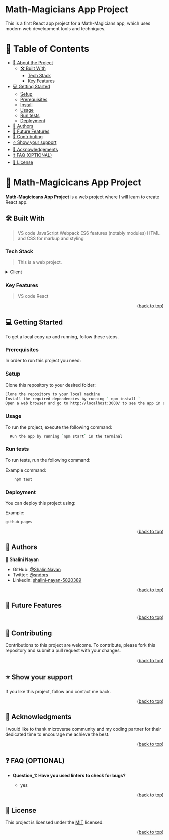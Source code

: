 # Math-Magicians App Project

This is a first React app project for a Math-Magicians app, which uses modern web development tools and techniques.

<a name="readme-top"></a>

<!--

REQUIRED SECTIONS:
- Table of Contents
- About the Project
  - Built With
  - Live Demo
- Getting Started
- Authors
- Future Features
- Contributing
- Show your support
- Acknowledgements
- License

OPTIONAL SECTIONS:
- FAQ

After you're finished please remove all the comments and instructions!
-->

<div align="center">
  <!-- You are encouraged to replace this logo with your own! Otherwise you can also remove it. -->

</div>

<!-- TABLE OF CONTENTS -->

# 📗 Table of Contents

- [📖 About the Project](#about-project)
  - [🛠 Built With](#built-with)
    - [Tech Stack](#tech-stack)
    - [Key Features](#key-features)
    <!-- - [🚀 Live Demo](#live-demo) -->
- [💻 Getting Started](#getting-started)
  - [Setup](#setup)
  - [Prerequisites](#prerequisites)
  - [Install](#install)
  - [Usage](#usage)
  - [Run tests](#run-tests)
  - [Deployment](#triangular_flag_on_post-deployment)
- [👥 Authors](#authors)
- [🔭 Future Features](#future-features)
- [🤝 Contributing](#contributing)
- [⭐️ Show your support](#support)
- [🙏 Acknowledgements](#acknowledgements)
- [❓ FAQ (OPTIONAL)](#faq)
- [📝 License](#license)

<!-- PROJECT DESCRIPTION -->

# 📖 Math-Magicicans App Project<a name="Math-Magicicans App Project"></a>

>

**Math-Magicicans App Project** is a web project where I will learn to create React app.

## 🛠 Built With <a name="built-with"></a>

> VS code
> JavaScript
> Webpack
> ES6 features (notably modules)
> HTML and CSS for markup and styling

### Tech Stack <a name="tech-stack"></a>

> This is a web project.

<details>
  <summary>Client</summary>
  <ul>
    <li><a href="https://javascript.info/">index.js</a>Javascript</li>
  </ul>

  <ul>
    <li><a href="https://css.org/">style.html</a>CSS</li>
  </ul>
</details>

<!-- Features -->

### Key Features <a name="key-features"></a>

> VS code
> React

<!-- LIVE DEMO -->

<!-- ## 🚀 Live Demo <a name="live-demo"></a> -->

<!-- [Live Demo Link]() -->

<p align="right">(<a href="#readme-top">back to top</a>)</p>

<!-- GETTING STARTED -->

## 💻 Getting Started <a name="getting-started"></a>

To get a local copy up and running, follow these steps.

### Prerequisites

In order to run this project you need:

### Setup

Clone this repository to your desired folder:

```sh
Clone the repository to your local machine
Install the required dependencies by running ` npm install `
Open a web browser and go to http://localhost:3000/ to see the app in action
```

### Usage

To run the project, execute the following command:

```sh
  Run the app by running `npm start` in the terminal
```

### Run tests

To run tests, run the following command:

Example command:

```sh
    npm test
```

### Deployment

You can deploy this project using:

Example:

```sh
github pages
```

<p align="right">(<a href="#readme-top">back to top</a>)</p>

<!-- AUTHORS -->

## 👥 Authors <a name="authors"></a>

👤 **Shalini Nayan**

- GitHub: [@ShaliniNayan](https://github.com/ShaliniNayan)
- Twitter: [@sndprs](https://twitter.com/sndprs)
- LinkedIn: [shalini-nayan-5820389](https://linkedin.com/in/shalini-nayan-5820389)

<p align="right">(<a href="#readme-top">back to top</a>)</p>

<!-- FUTURE FEATURES -->

## 🔭 Future Features <a name="future-features"></a>

<!-- > Future enhancements to this app could include: -->

<p align="right">(<a href="#readme-top">back to top</a>)</p>

<!-- CONTRIBUTING -->

## 🤝 Contributing <a name="contributing"></a>

Contributions to this project are welcome. To contribute, please fork this repository and submit a pull request with your changes.

<p align="right">(<a href="#readme-top">back to top</a>)</p>

<!-- SUPPORT -->

## ⭐️ Show your support <a name="support"></a>

If you like this project, follow and contact me back.

<p align="right">(<a href="#readme-top">back to top</a>)</p>

<!-- ACKNOWLEDGEMENTS -->

## 🙏 Acknowledgments <a name="acknowledgements"></a>

I would like to thank microverse community and my coding partner for their dedicated time to encourage me achieve the best.

<p align="right">(<a href="#readme-top">back to top</a>)</p>

<!-- FAQ (optional) -->

## ❓ FAQ (OPTIONAL) <a name="faq"></a>

- **Question_1: Have you used linters to check for bugs?**

  - yes

<p align="right">(<a href="#readme-top">back to top</a>)</p>

<!-- LICENSE -->

## 📝 License <a name="license"></a>

This project is licensed under the [MIT](./LICENSE) licensed.

<p align="right">(<a href="#readme-top">back to top</a>)</p>
